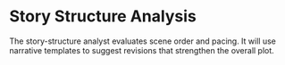 # Story Structure Analysis

The story-structure analyst evaluates scene order and pacing. It will use
narrative templates to suggest revisions that strengthen the overall plot.

